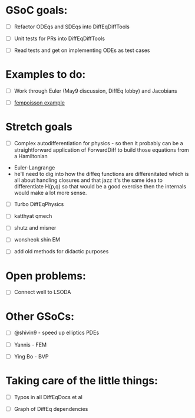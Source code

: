 # GSoC goals:

- [ ] Refactor ODEqs and SDEqs into DiffEqDiffTools
- [ ] Unit tests for PRs into DiffEqDiffTools

- [ ] Read tests and get on implementing ODEs as test cases



# Examples to do:

- [ ] Work through Euler (May9 discussion, DiffEq lobby) and Jacobians



- [ ] [fempoisson example](http://docs.juliadiffeq.org/latest/tutorials/fempoisson_example.html)

# Stretch goals

- [ ] Complex autodifferentiation for physics - so then it probably can be a straightforward application of ForwardDiff to build those equations from a Hamiltonian
- Euler-Langrange
- he'll need to dig into how the diffeq functions are differenitated which is all about handling closures and that jazz it's the same idea to differentiate H(p,q) so that would be a good exercise then the internals would make a lot more sense.

- [ ] Turbo DiffEqPhysics

- [ ] katthyat qmech

- [ ] shutz and misner

- [ ] wonsheok shin EM

- [ ] add old methods for didactic purposes

# Open problems:

- [ ] Connect well to LSODA

# Other GSoCs:

- [ ] @shivin9 - speed up elliptics PDEs

- [ ] Yannis - FEM

- [ ] Ying Bo - BVP

# Taking care of the little things:

- [ ] Typos in all DiffEqDocs et al

- [ ] Graph of DiffEq dependencies
